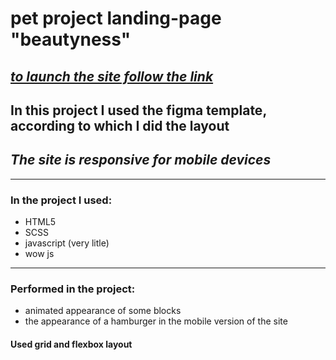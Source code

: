 # pet project landing-page "beautyness"


## [_to launch the site follow the link_](https://krutikowweb.github.io/site-beautyness/)

## In this project I used the figma template, according to which I did the layout

## ___The site is responsive for mobile devices___
---
### In the project I used:

- HTML5
- SCSS
- javascript (very litle)
- wow js
---
### Performed in the project:

- animated appearance of some blocks
- the appearance of a hamburger in the mobile version of the site

#### Used grid and flexbox layout